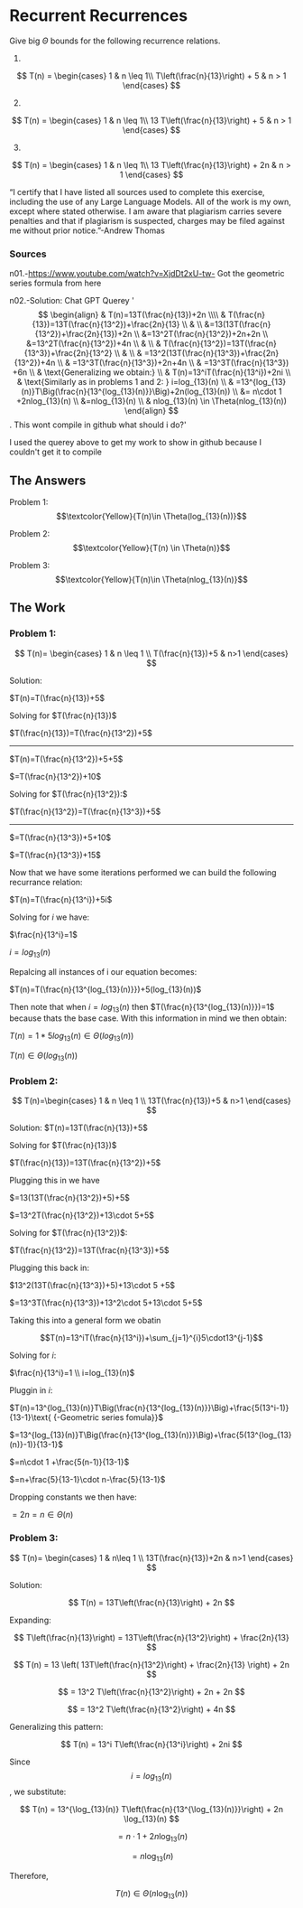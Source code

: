 # Recurrent Recurrences

Give big $\Theta$ bounds for the following recurrence relations.

1.
$$ T(n) =
    \begin{cases}
        1 & n \leq 1\\
        T\left(\frac{n}{13}\right) + 5 & n > 1
    \end{cases}
$$

2.
$$ T(n) =
    \begin{cases}
        1 & n \leq 1\\
        13 T\left(\frac{n}{13}\right) + 5 & n > 1
    \end{cases}
$$

3.
$$ T(n) =
    \begin{cases}
        1 & n \leq 1\\
        13 T\left(\frac{n}{13}\right) + 2n & n > 1
    \end{cases}
$$

“I certify that I have listed all sources used to complete this exercise, including the use
of any Large Language Models. All of the work is my own, except where stated
otherwise. I am aware that plagiarism carries severe penalties and that if plagiarism is
suspected, charges may be filed against me without prior notice.”-Andrew Thomas

### Sources

n01.-https://www.youtube.com/watch?v=XjdDt2xU-tw- Got the geometric series formula from here

n02.-Solution: Chat GPT Querey  '$$ \begin{align}     & T(n)=13T(\frac{n}{13})+2n \\\\     & T(\frac{n}{13})=13T(\frac{n}{13^2})+\frac{2n}{13} \\     & \\     &=13(13T(\frac{n}{13^2})+\frac{2n}{13})+2n \\     &=13^2T(\frac{n}{13^2})+2n+2n \\     &=13^2T(\frac{n}{13^2})+4n \\     & \\     & T(\frac{n}{13^2})=13T(\frac{n}{13^3})+\frac{2n}{13^2}    \\     & \\     & =13^2(13T(\frac{n}{13^3})+\frac{2n}{13^2})+4n \\     & =13^3T(\frac{n}{13^3})+2n+4n \\     & =13^3T(\frac{n}{13^3}) +6n \\     & \text{Generalizing we obtain:} \\     & T(n)=13^iT(\frac{n}{13^i})+2ni \\     & \text{Similarly as in problems 1 and 2: }  i=log_{13}(n) \\     & =13^{log_{13}(n)}T\Big(\frac{n}{13^{log_{13}(n)}}\Big)+2n(log_{13}(n)) \\     &= n\cdot 1 +2nlog_{13}(n) \\     &=nlog_{13}(n) \\     & nlog_{13}(n) \in \Theta(nlog_{13}(n))   \end{align} $$. This wont compile in github what should i do?'

I used the querey above to get my work to show in github because I couldn't get it to compile

## The Answers
Problem 1: 
$$\textcolor{Yellow}{T(n)\in \Theta(log_{13}(n))}$$

Problem 2:
$$\textcolor{Yellow}{T(n) \in \Theta(n)}$$

Problem 3:
    $$\textcolor{Yellow}{T(n)\in \Theta(nlog_{13}(n)}$$


## The Work
### Problem 1:

$$ 
T(n)=
\begin{cases}
    1 & n \leq 1 \\
    T(\frac{n}{13})+5 & n>1
\end{cases} 
$$

Solution:

$T(n)=T(\frac{n}{13})+5$ 

Solving for $T(\frac{n}{13})$

$T(\frac{n}{13})=T(\frac{n}{13^2})+5$

---

$T(n)=T(\frac{n}{13^2})+5+5$

$=T(\frac{n}{13^2})+10$

Solving for $T(\frac{n}{13^2}):$

$T(\frac{n}{13^2})=T(\frac{n}{13^3})+5$

---
$=T(\frac{n}{13^3})+5+10$

$=T(\frac{n}{13^3})+15$

Now that we have some iterations performed we can build the following recurrance relation:

$T(n)=T(\frac{n}{13^i})+5i$

Solving for $i$ we have:

$\frac{n}{13^i}=1$ 

$i=log_{13}(n)$

Repalcing all instances of i our equation becomes:

$T(n)=T(\frac{n}{13^{log_{13}(n)}})+5(log_{13}(n))$

Then note that when  $i=log_{13}(n)$ then $T(\frac{n}{13^{log_{13}(n)}})=1$ because thats the base case. With this information in mind we then obtain:

$T(n)=1*5log_{13}(n) \in \Theta(log_{13}(n))$

$T(n) \in \Theta(log_{13}(n))$


### Problem 2:

$$
T(n)=\begin{cases}
    1 & n \leq 1 \\
    13T(\frac{n}{13})+5 & n>1
\end{cases}
$$

Solution:
$T(n)=13T(\frac{n}{13})+5$

Solving for $T(\frac{n}{13})$

$T(\frac{n}{13})=13T(\frac{n}{13^2})+5$

Plugging this in we have

$=13(13T(\frac{n}{13^2})+5)+5$

$=13^2T(\frac{n}{13^2})+13\cdot 5+5$

Solving for $T(\frac{n}{13^2})$: 

$T(\frac{n}{13^2})=13T(\frac{n}{13^3})+5$

Plugging this back in:

$13^2(13T(\frac{n}{13^3})+5)+13\cdot 5 +5$

$=13^3T(\frac{n}{13^3})+13^2\cdot 5+13\cdot 5+5$

Taking this into a general form we obatin

$$T(n)=13^iT(\frac{n}{13^i})+\sum_{j=1}^{i}5\cdot13^{j-1}$$

Solving for $i$:

$\frac{n}{13^i}=1 \\ i=log_{13}(n)$

Pluggin in $i$:

$T(n)=13^{log_{13}(n)}T\Big(\frac{n}{13^{log_{13}(n)}}\Big)+\frac{5(13^i-1)}{13-1}\text{   {-Geometric series fomula}}$

$=13^{log_{13}(n)}T\Big(\frac{n}{13^{log_{13}(n)}}\Big)+\frac{5(13^{log_{13}(n)}-1)}{13-1}$ 

$=n\cdot 1 +\frac{5(n-1)}{13-1}$

$=n+\frac{5}{13-1}\cdot n-\frac{5}{13-1}$

Dropping constants we then have:

$=2n=n \in \Theta(n)$



### Problem 3:

$$
T(n)=
\begin{cases}
    1 & n\leq 1 \\
    13T(\frac{n}{13})+2n & n>1
\end{cases}
$$

Solution:

$$ 
T(n) = 13T\left(\frac{n}{13}\right) + 2n 
$$

Expanding:

$$
T\left(\frac{n}{13}\right) = 13T\left(\frac{n}{13^2}\right) + \frac{2n}{13}
$$

$$
T(n) = 13 \left( 13T\left(\frac{n}{13^2}\right) + \frac{2n}{13} \right) + 2n
$$

$$
= 13^2 T\left(\frac{n}{13^2}\right) + 2n + 2n
$$

$$
= 13^2 T\left(\frac{n}{13^2}\right) + 4n
$$

Generalizing this pattern:

$$
T(n) = 13^i T\left(\frac{n}{13^i}\right) + 2ni
$$

Since   $$
i = log_{13}(n) 
$$ , we substitute:

$$
T(n) = 13^{\log_{13}(n)} T\left(\frac{n}{13^{\log_{13}(n)}}\right) + 2n \log_{13}(n)
$$

$$
= n \cdot 1 + 2n \log_{13}(n)
$$

$$
= n \log_{13}(n)
$$

Therefore, 

$$
T(n) \in \Theta(n \log_{13}(n))
$$
